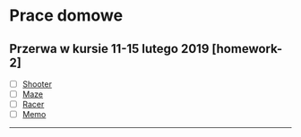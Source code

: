 # Prace domowe

## Przerwa w kursie 11-15 lutego 2019 [homework-2]

- [ ] [Shooter](./shooter/README.md)
- [ ] [Maze](./maze/README.md)
- [ ] [Racer](./racer/README.md)
- [ ] [Memo](./memo/README.md)

---
